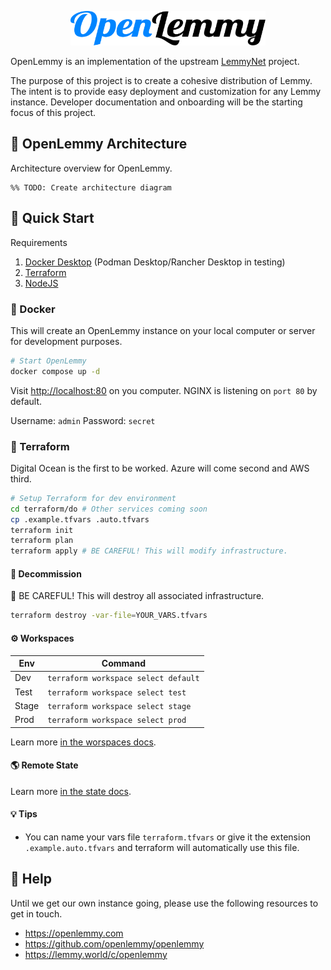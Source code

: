 <p align="center"><img src="https://raw.githubusercontent.com/openlemmy/openlemmy/main/docs/images/logo.svg" alt="OpenLemmy" height="55px"/></p>

OpenLemmy is an implementation of the upstream [LemmyNet](https://github.com/LemmyNet/) project.

The purpose of this project is to create a cohesive distribution of Lemmy. The intent is to provide easy deployment and customization for any Lemmy instance. Developer documentation and onboarding will be the starting focus of this project.

## 📐 OpenLemmy Architecture

Architecture overview for OpenLemmy.

```mermaid
%% TODO: Create architecture diagram
```

## 🚀 Quick Start

Requirements

1. [Docker Desktop](https://www.docker.com/products/docker-desktop/) (Podman Desktop/Rancher Desktop in testing)
2. [Terraform](https://www.terraform.io/downloads.html)
3. [NodeJS](https://nodejs.org/en/download)

### 🐳 Docker

This will create an OpenLemmy instance on your local computer or server for development purposes.

```bash
# Start OpenLemmy
docker compose up -d
```

Visit [http://localhost:80](http://localhost:80) on you computer. NGINX is listening on `port 80` by default.

Username: `admin`
Password: `secret`

### 🌱 Terraform

Digital Ocean is the first to be worked. Azure will come second and AWS third.

```bash
# Setup Terraform for dev environment
cd terraform/do # Other services coming soon
cp .example.tfvars .auto.tfvars
terraform init
terraform plan
terraform apply # BE CAREFUL! This will modify infrastructure.
```

#### 🧨 Decommission

🚩 BE CAREFUL! This will destroy all associated infrastructure.

```bash
terraform destroy -var-file=YOUR_VARS.tfvars
```

#### ⚙️ Workspaces

| Env   | Command                              |
| ----- | ------------------------------------ |
| Dev   | `terraform workspace select default` |
| Test  | `terraform workspace select test`    |
| Stage | `terraform workspace select stage`   |
| Prod  | `terraform workspace select prod`    |

Learn more [in the worspaces docs](./docs/terraform/WORKSPACES.md).

#### 🌎 Remote State

Learn more [in the state docs](./docs/terraform/STATE.md).

#### 💡 Tips

-   You can name your vars file `terraform.tfvars` or give it the extension `.example.auto.tfvars` and terraform will automatically use this file.

## 🙋 Help

Until we get our own instance going, please use the following resources to get in touch.

-   https://openlemmy.com
-   https://github.com/openlemmy/openlemmy
-   https://lemmy.world/c/openlemmy
